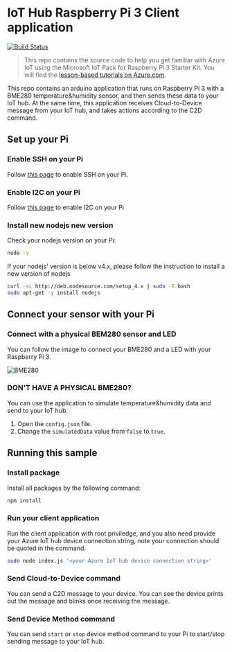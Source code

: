 # IoT Hub Raspberry Pi 3 Client application
[![Build Status](https://travis-ci.com/Azure-Samples/iot-hub-node-raspberrypi-client-app.svg?token=5ZpmkzKtuWLEXMPjmJ6P&branch=master)](https://travis-ci.com/Azure-Samples/iot-hub-node-raspberrypi-client-app)

> This repo contains the source code to help you get familiar with Azure IoT using the Microsoft IoT Pack for Raspberry Pi 3 Starter Kit. You will find the [lesson-based tutorials on Azure.com](https://docs.microsoft.com/en-us/azure/iot-hub/iot-hub-raspberry-pi-kit-node-get-started).

This repo contains an arduino application that runs on Raspberry Pi 3 with a BME280 temperature&humidity sensor, and then sends these data to your IoT hub. At the same time, this application receives Cloud-to-Device message from your IoT hub, and takes actions according to the C2D command. 

## Set up your Pi
### Enable SSH on your Pi
Follow [this page](https://www.raspberrypi.org/documentation/remote-access/ssh/) to enable SSH on your Pi.

### Enable I2C on your Pi
Follow [this page](https://learn.adafruit.com/adafruits-raspberry-pi-lesson-4-gpio-setup/configuring-i2c#installing-kernel-support-manually) to enable I2C on your Pi

### Install new nodejs new version
Check your nodejs version on your Pi:

```bash
node -v
```

If your nodejs' version is below v4.x, please follow the instruction to install a new version of nodejs

```bash
curl -sL http://deb.nodesource.com/setup_4.x | sudo -E bash
sudo apt-get -y install nodejs
```

## Connect your sensor with your Pi
### Connect with a physical BEM280 sensor and LED
You can follow the image to connect your BME280 and a LED with your Raspberry Pi 3.

![BME280](https://docs.microsoft.com/en-us/azure/iot-hub/media/iot-hub-raspberry-pi-kit-node-get-started/3_raspberry-pi-sensor-connection.png)

### DON'T HAVE A PHYSICAL BME280?
You can use the application to simulate temperature&humidity data and send to your IoT hub.
1. Open the `config.json` file.
2. Change the `simulatedData` value from `false` to `true`.


## Running this sample
### Install package
Install all packages by the following command:

```bash
npm install
```

### Run your client application
Run the client application with root priviledge, and you also need provide your Azure IoT hub device connection string, note your connection should be quoted in the command.

```bash
sudo node index.js '<your Azure IoT hub device connection string>'
```

### Send Cloud-to-Device command
You can send a C2D message to your device. You can see the device prints out the message and blinks once receiving the message.

### Send Device Method command
You can send `start` or `stop` device method command to your Pi to start/stop sending message to your IoT hub.
